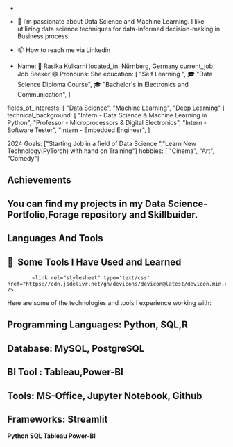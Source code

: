 - 
- 👀 I’m passionate about Data Science and Machine Learning. I like utilizing data science techniques for data-informed decision-making in Business process.
  
- 📫 How to reach me via Linkedin
- Name: 👋 Rasika Kulkarni
located_in: Nürnberg, Germany
current_job: Job Seeker
😄 Pronouns: She
education:
  [
    "Self Learning ",
   🎓 "Data Science Diploma Course",
   🎓  "Bachelor's in Electronics and Communication",
  ]

fields_of_interests:
  [
    "Data Science",
    "Machine Learning",
   "Deep Learning"
  ]
technical_background:
  [
    "Intern - Data Science & Machine Learning in Python",
    "Professor - Microprocessors & Digital Electronics",
    "Intern - Software Tester",
    "Intern - Embedded Engineer",
  ]
  
2024 Goals: ["Starting Job in a field of Data Science ","Learn New Technology(PyTorch) with hand on Training"]
hobbies: [ "Cinema", "Art", "Comedy"]
  

<!---
16rasika/16rasika is a ✨ special ✨ repository because its `README.md` (this file) appears on your GitHub profile.
You can click the Preview link to take a look at your changes.
--->

## Achievements 




## You can find my projects in my **Data Science-Portfolio**,Forage repository and Skillbuider.

## Languages And Tools
<h2> 🚀 &nbsp;Some Tools I Have Used and Learned</h2>
<p align="left">

            <link rel="stylesheet" type='text/css' href="https://cdn.jsdelivr.net/gh/devicons/devicon@latest/devicon.min.css" />
</p>
Here are some of the technologies and tools I experience working with:

## Programming Languages: Python, SQL,R

## Database: MySQL, PostgreSQL

## BI Tool : Tableau,Power-BI

## Tools: MS-Office, Jupyter Notebook, Github

## Frameworks: Streamlit

**Python    SQL    Tableau  Power-BI**
